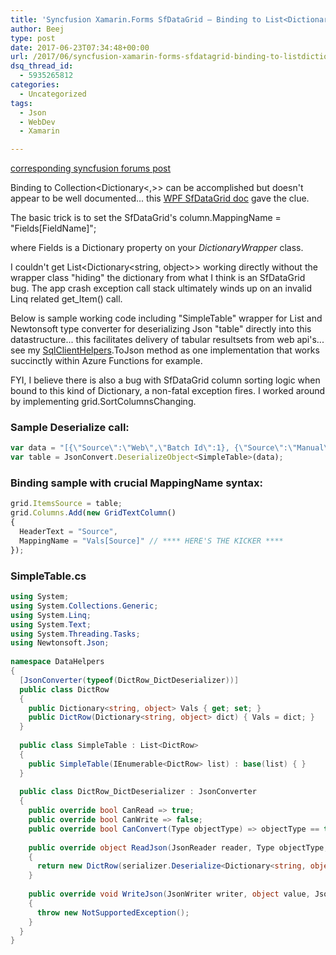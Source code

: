 ```yaml
---
title: 'Syncfusion Xamarin.Forms SfDataGrid – Binding to List<Dictionary<,>>'
author: Beej
type: post
date: 2017-06-23T07:34:48+00:00
url: /2017/06/syncfusion-xamarin-forms-sfdatagrid-binding-to-listdictionary.html
dsq_thread_id:
  - 5935265812
categories:
  - Uncategorized
tags:
  - Json
  - WebDev
  - Xamarin

---
```

[corresponding syncfusion forums post][1]

Binding to Collection<Dictionary<,>> can be accomplished but doesn't appear to be well documented... this [WPF SfDataGrid doc][2] gave the clue.

The basic trick is to set the SfDataGrid's column.MappingName = "Fields[FieldName]";
       
where Fields is a Dictionary property on your _DictionaryWrapper_ class.
<!--more-->

I couldn't get List<Dictionary<string, object>> working directly without the wrapper class "hiding" the dictionary from what I think is an SfDataGrid bug. The app crash exception call stack ultimately winds up on an invalid Linq related get_Item() call.

Below is sample working code including "SimpleTable" wrapper for List and <span class="hl">Newtonsoft type converter for deserializing Json "table" directly into this datastructure</span>... this facilitates delivery of tabular resultsets from web api's... see my [SqlClientHelpers][3].ToJson method as one implementation that works succinctly within Azure Functions for example.

FYI, I believe there is also a bug with SfDataGrid column sorting logic when bound to this kind of Dictionary, a non-fatal exception fires. I worked around by implementing grid.SortColumnsChanging.

### Sample Deserialize call:
  ```js
  var data = "[{\"Source\":\"Web\",\"Batch Id\":1}, {\"Source\":\"Manual\",\"Batch Id\":2}]";
  var table = JsonConvert.DeserializeObject<SimpleTable>(data);
  ``` 

### Binding sample with crucial MappingName syntax:
  ```js
  grid.ItemsSource = table;
  grid.Columns.Add(new GridTextColumn()
  {
    HeaderText = "Source",
    MappingName = "Vals[Source]" // **** HERE'S THE KICKER ****
  });
  ```    

### SimpleTable.cs
  ```csharp
  using System;
  using System.Collections.Generic;
  using System.Linq;
  using System.Text;
  using System.Threading.Tasks;
  using Newtonsoft.Json;
    
  namespace DataHelpers
  {
    [JsonConverter(typeof(DictRow_DictDeserializer))]
    public class DictRow
    {
      public Dictionary<string, object> Vals { get; set; }
      public DictRow(Dictionary<string, object> dict) { Vals = dict; }
    }
    
    public class SimpleTable : List<DictRow>
    {
      public SimpleTable(IEnumerable<DictRow> list) : base(list) { }
    }
    
    public class DictRow_DictDeserializer : JsonConverter
    {
      public override bool CanRead => true;
      public override bool CanWrite => false;
      public override bool CanConvert(Type objectType) => objectType == typeof(Dictionary<string, object>);
    
      public override object ReadJson(JsonReader reader, Type objectType, object existingValue, JsonSerializer serializer)
      {
        return new DictRow(serializer.Deserialize<Dictionary<string, object>>(reader));
      }
    
      public override void WriteJson(JsonWriter writer, object value, JsonSerializer serializer)
      {
        throw new NotSupportedException();
      }
    }
  }
  ```

 [1]: https://www.syncfusion.com/forums/125388/data-grid-mapping-to-xaml-with-list-of-dictionaries-as-the-itemssource-collection
 [2]: https://www.syncfusion.com/kb/6643/how-to-bind-dictionary-to-column-in-sfdatagrid
 [3]: https://github.com/Beej126/SqlClientHelpers